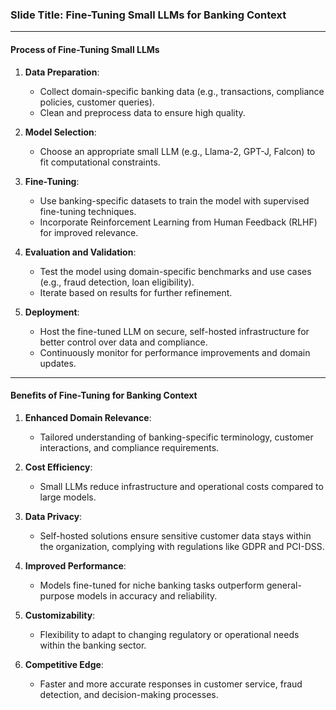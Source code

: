 ### Slide Title: **Fine-Tuning Small LLMs for Banking Context**

---

#### **Process of Fine-Tuning Small LLMs**
1. **Data Preparation**:  
   - Collect domain-specific banking data (e.g., transactions, compliance policies, customer queries).  
   - Clean and preprocess data to ensure high quality.  

2. **Model Selection**:  
   - Choose an appropriate small LLM (e.g., Llama-2, GPT-J, Falcon) to fit computational constraints.

3. **Fine-Tuning**:  
   - Use banking-specific datasets to train the model with supervised fine-tuning techniques.  
   - Incorporate Reinforcement Learning from Human Feedback (RLHF) for improved relevance.  

4. **Evaluation and Validation**:  
   - Test the model using domain-specific benchmarks and use cases (e.g., fraud detection, loan eligibility).  
   - Iterate based on results for further refinement.

5. **Deployment**:  
   - Host the fine-tuned LLM on secure, self-hosted infrastructure for better control over data and compliance.  
   - Continuously monitor for performance improvements and domain updates.

---

#### **Benefits of Fine-Tuning for Banking Context**
1. **Enhanced Domain Relevance**:  
   - Tailored understanding of banking-specific terminology, customer interactions, and compliance requirements.  

2. **Cost Efficiency**:  
   - Small LLMs reduce infrastructure and operational costs compared to large models.  

3. **Data Privacy**:  
   - Self-hosted solutions ensure sensitive customer data stays within the organization, complying with regulations like GDPR and PCI-DSS.  

4. **Improved Performance**:  
   - Models fine-tuned for niche banking tasks outperform general-purpose models in accuracy and reliability.  

5. **Customizability**:  
   - Flexibility to adapt to changing regulatory or operational needs within the banking sector.

6. **Competitive Edge**:  
   - Faster and more accurate responses in customer service, fraud detection, and decision-making processes.  
